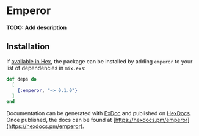 # Emperor

**TODO: Add description**

## Installation

If [available in Hex](https://hex.pm/docs/publish), the package can be installed
by adding `emperor` to your list of dependencies in `mix.exs`:

```elixir
def deps do
  [
    {:emperor, "~> 0.1.0"}
  ]
end
```

Documentation can be generated with [ExDoc](https://github.com/elixir-lang/ex_doc)
and published on [HexDocs](https://hexdocs.pm). Once published, the docs can
be found at [https://hexdocs.pm/emperor](https://hexdocs.pm/emperor).

